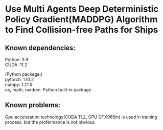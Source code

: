 # Use Multi Agents Deep Deterministic Policy Gradient(MADDPG) Algorithm to Find Collision-free Paths for Ships

## Known dependencies: 
  Python: 3.9  
  CUDA: 11.2  
  
  (Python package:)  
  pytorch: 1.10.2  
  numpy: 1.21.5  
  os, math, random: Python built-in package

## Known problems:
  Gpu acceleration technology(CUDA 11.2, GPU GTX965m) is used in training process, but the profermance is not obvious.
